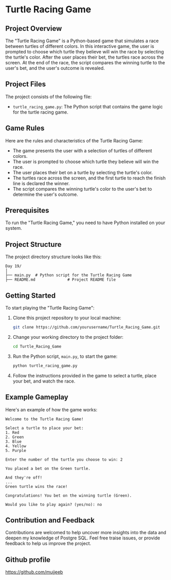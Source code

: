 # Turtle Racing Game

## Project Overview

The "Turtle Racing Game" is a Python-based game that simulates a race between turtles of different colors. In this interactive game, the user is prompted to choose which turtle they believe will win the race by selecting the turtle's color. After the user places their bet, the turtles race across the screen. At the end of the race, the script compares the winning turtle to the user's bet, and the user's outcome is revealed.

## Project Files

The project consists of the following file:

- `turtle_racing_game.py`: The Python script that contains the game logic for the turtle racing game.

## Game Rules

Here are the rules and characteristics of the Turtle Racing Game:

- The game presents the user with a selection of turtles of different colors.
- The user is prompted to choose which turtle they believe will win the race.
- The user places their bet on a turtle by selecting the turtle's color.
- The turtles race across the screen, and the first turtle to reach the finish line is declared the winner.
- The script compares the winning turtle's color to the user's bet to determine the user's outcome.

## Prerequisites

To run the "Turtle Racing Game," you need to have Python installed on your system.

## Project Structure

The project directory structure looks like this:

```
Day 19/
│
├── main.py  # Python script for the Turtle Racing Game
├── README.md              # Project README file
```

## Getting Started

To start playing the "Turtle Racing Game":

1. Clone this project repository to your local machine:

   ```bash
   git clone https://github.com/yourusername/Turtle_Racing_Game.git
   ```

2. Change your working directory to the project folder:

   ```bash
   cd Turtle_Racing_Game
   ```

3. Run the Python script, `main.py`, to start the game:

   ```bash
   python turtle_racing_game.py
   ```

4. Follow the instructions provided in the game to select a turtle, place your bet, and watch the race.

## Example Gameplay

Here's an example of how the game works:

```plaintext
Welcome to the Turtle Racing Game!

Select a turtle to place your bet:
1. Red
2. Green
3. Blue
4. Yellow
5. Purple

Enter the number of the turtle you choose to win: 2

You placed a bet on the Green turtle.

And they're off!
...
Green turtle wins the race!

Congratulations! You bet on the winning turtle (Green).

Would you like to play again? (yes/no): no
```


## Contribution and Feedback

Contributions are welcomed to help uncover more insights into the data and deepen my knowledge of Postgre SQL. Feel free traise issues, or provide feedback to help us improve the project.


## Github profile
https://github.com/mujjeeb

